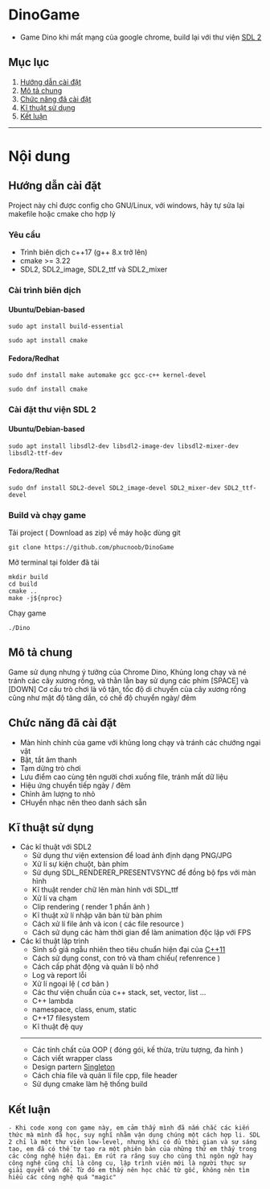 # DinoGame
- Game Dino khi mất mạng của google chrome, build lại với thư viện [SDL 2](https://www.libsdl.org/)

## Mục lục
  1. [Hướng dẫn cài đặt](#hướng-dẫn-cài-đặt) 
  2. [Mô tả chung](#mô-tả-chung)
  3. [Chức năng đã cài đặt](#chức-năng-đã-cài-đặt)
  4. [Kĩ thuật sử dụng](#kĩ-thuật-sử-dụng)
  5. [Kết luận](#kết-luận)

---
# Nội dung

## Hướng dẫn cài đặt
  Project này chỉ được config cho GNU/Linux, với windows, hãy tự sửa lại makefile hoặc cmake cho hợp lý
  ### Yêu cầu
  - Trình biên dịch c++17 (g++ 8.x trở lên)
  - cmake >= 3.22
  - SDL2, SDL2_image, SDL2_ttf và SDL2_mixer
  
  ### Cài trình biên dịch
  #### Ubuntu/Debian-based
  ```shell
  sudo apt install build-essential
 
  ```
  ```shell
  sudo apt install cmake
  ```
  #### Fedora/Redhat
  ```shell
  sudo dnf install make automake gcc gcc-c++ kernel-devel
 
  ```
  ```shell
  sudo dnf install cmake
  ```
  ### Cài đặt thư viện SDL 2
  #### Ubuntu/Debian-based
  ```shell
  sudo apt install libsdl2-dev libsdl2-image-dev libsdl2-mixer-dev libsdl2-ttf-dev
 
  ```
  #### Fedora/Redhat
  ```shell
  sudo dnf install SDL2-devel SDL2_image-devel SDL2_mixer-dev SDL2_ttf-devel
  ```
  ### Build và chạy game
  Tải project ( Download as zip) về máy hoặc dùng git
  ```
  git clone https://github.com/phucnoob/DinoGame
  ```
  Mở terminal tại folder đã tải 
  ```shell
  mkdir build
  cd build
  cmake ..
  make -j${nproc}
  ```
  Chạy game
  ```
  ./Dino
  ```
  ## Mô tả chung
  Game sử dụng nhưng ý tưởng của Chrome Dino, Khủng long chạy và né tránh các cây xương rồng, và thằn lằn bay sử dụng các phím [SPACE] và [DOWN]
  Cơ cấu trò chơi là vô tận, tốc độ di chuyển của cây xương rồng cũng như mật độ tăng dần, có chế độ chuyển ngày/ đêm
  ## Chức năng đã cài đặt
  - Màn hình chính của game với khủng long chạy và tránh các chướng ngại vật
  - Bật, tắt âm thanh
  - Tạm dừng trò chơi 
  - Lưu điểm cao cùng tên người chơi xuống file, tránh mất dữ liệu
  - Hiệu ứng chuyển tiếp ngày / đêm
  - Chỉnh âm lượng to nhỏ
  - CHuyển nhạc nên theo danh sách sẵn

  ## Kĩ thuật sử dụng
  - Các kĩ thuật với SDL2
    - Sử dụng thư viện extension để load ảnh định dạng PNG/JPG
    - Xử lí sự kiện chuột, bàn phím
    - Sử dụng SDL_RENDERER_PRESENTVSYNC để đồng bộ fps với màn hình
    - Kĩ thuật render chữ lên màn hình với SDL_ttf
    - Xử lí va chạm
    - Clip rendering ( render 1 phần ảnh )
    - Kĩ thuật xử lí nhập văn bản từ bàn phím
    - Cách xử lí file ảnh và icon ( các file resource )
    - Cách sử dụng các hàm thời gian để làm animation độc lập với FPS
  - Các kĩ thuật lập trình 
    - Sinh số giả ngẫu nhiên theo tiêu chuẩn hiện đại của [C++11](https://en.cppreference.com/w/cpp/numeric/random)
    - Cách sử dụng const, con trỏ và tham chiếu( refenrence )
    - Cách cấp phát động và quản lí bộ nhớ
    - Log và report lỗi
    - Xử lí ngoại lệ ( cơ bản )
    - Các thư viện chuẩn của c++ stack, set, vector, list ...
    - C++ lambda
    - namespace, class, enum, static
    - C++17 filesystem
    - Kĩ thuật đệ quy
    ---
    - Các tính chất của OOP ( đóng gói, kế thừa, trừu tượng, đa hình )
    - Cách viết wrapper class
    - Design partern [Singleton](https://en.wikipedia.org/wiki/Singleton_pattern)
    - Cách chia file và quản lí file cpp, file header
    - Sử dụng cmake làm hệ thống build 
  
  ## Kết luận
    - Khi code xong con game này, em cảm thấy mình đã nắm chắc các kiến thức mà mình đã học, suy nghĩ nhằm vận dụng chúng một cách hợp li. SDL 2 chỉ là một thư viên low-level, nhưng khi có đủ thời gian và sự sáng tạo, em đã có thế tự tạo ra một phiên bản của những thứ em thấy trong các công nghệ hiện đại. Em rút ra răng suy cho cùng thì ngôn ngữ hay công nghệ cũng chỉ là công cụ, lập trình viên mới là người thực sự giải quyết vấn đề. Từ đó em thấy nên học chắc từ gốc, không nên tìm hiểu các công nghệ quá "magic"
